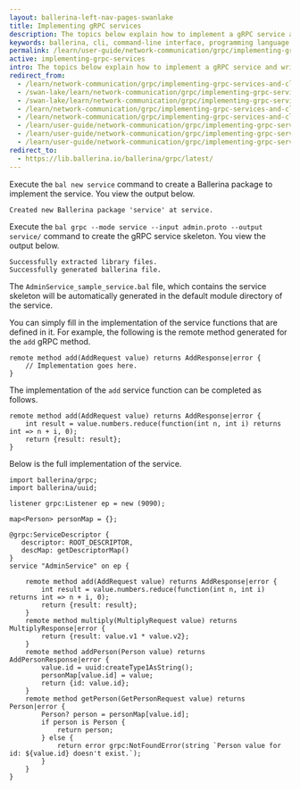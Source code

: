 ```yaml
---
layout: ballerina-left-nav-pages-swanlake
title: Implementing gRPC services 
description: The topics below explain how to implement a gRPC service and write a client to invoke it.
keywords: ballerina, cli, command-line interface, programming language
permalink: /learn/user-guide/network-communication/grpc/implementing-grpc-services-and-clients/implementing-grpc-services/
active: implementing-grpc-services
intro: The topics below explain how to implement a gRPC service and write a client to invoke it. 
redirect_from:
  - /learn/network-communication/grpc/implementing-grpc-services-and-clients
  - /swan-lake/learn/network-communication/grpc/implementing-grpc-services-and-clients/
  - /swan-lake/learn/network-communication/grpc/implementing-grpc-services-and-clients
  - /learn/network-communication/grpc/implementing-grpc-services-and-clients/
  - /learn/network-communication/grpc/implementing-grpc-services-and-clients
  - /learn/user-guide/network-communication/grpc/implementing-grpc-services-and-clients
  - /learn/user-guide/network-communication/grpc/implementing-grpc-services-and-clients/
  - /learn/user-guide/network-communication/grpc/implementing-grpc-services-and-clients/implementing-grpc-services
redirect_to:
  - https://lib.ballerina.io/ballerina/grpc/latest/
---
```


Execute the `bal new service` command to create a Ballerina package to implement the service. You view the output below.

```
Created new Ballerina package 'service' at service.
```

Execute the `bal grpc --mode service --input admin.proto --output service/` command to create the gRPC service skeleton. You view the output below.

```
Successfully extracted library files.
Successfully generated ballerina file.
```

The `AdminService_sample_service.bal` file, which contains the service skeleton will be automatically generated in the default module directory of the service. 

You can simply fill in the implementation of the service functions that are defined in it. For example, the following is the remote method generated for the `add` gRPC method. 

```ballerina
remote method add(AddRequest value) returns AddResponse|error {
    // Implementation goes here.
}
```

The implementation of the `add` service function can be completed as follows.

```ballerina
remote method add(AddRequest value) returns AddResponse|error {
    int result = value.numbers.reduce(function(int n, int i) returns int => n + i, 0);
    return {result: result};
}
```
Below is the full implementation of the service.

```ballerina
import ballerina/grpc;
import ballerina/uuid;
 
listener grpc:Listener ep = new (9090);
 
map<Person> personMap = {};
 
@grpc:ServiceDescriptor {
   descriptor: ROOT_DESCRIPTOR,
   descMap: getDescriptorMap()
}
service "AdminService" on ep {
 
    remote method add(AddRequest value) returns AddResponse|error {
        int result = value.numbers.reduce(function(int n, int i) returns int => n + i, 0);
        return {result: result};
    }
    remote method multiply(MultiplyRequest value) returns MultiplyResponse|error {
        return {result: value.v1 * value.v2};
    }
    remote method addPerson(Person value) returns AddPersonResponse|error {
        value.id = uuid:createType1AsString();
        personMap[value.id] = value;
        return {id: value.id};
    }
    remote method getPerson(GetPersonRequest value) returns Person|error {
        Person? person = personMap[value.id];
        if person is Person {
            return person;
        } else {
            return error grpc:NotFoundError(string `Person value for id: ${value.id} doesn't exist.`);
        }
    }
}
```

<style> #tree-expand-all, #tree-collapse-all, .cTocElements {display:none;} .cGitButtonContainer {padding-left: 40px;} </style>

